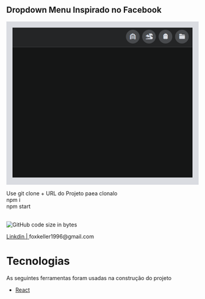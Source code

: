## Dropdown Menu Inspirado no Facebook
<div style="padding:1rem; background-color:#dadce1">
<img src="https://github.com/ServerK001/MenuFacebook/blob/main/MenuFace.gif"/>
</div>


Use git clone +  URL do Projeto paea clonalo
<br />
npm i
<br />
npm start

<br />

<img alt="GitHub code size in bytes" src="https://img.shields.io/github/languages/code-size/ServerK001/HomeGamer?color=g&logo=GitHub">

<p aling="center">
    <a href="https://www.linkedin.com/in/mikael-keller-6511341a2/">Linkdin | </a>
    foxkeller1996@gmail.com 
    

</p>

# Tecnologias 

As seguintes ferramentas foram usadas  na construção do projeto

- [React](https://pt-br.reactjs.org/)
